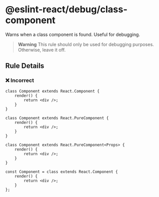 # @eslint-react/debug/class-component

Warns when a class component is found. Useful for debugging.

> **Warning**
> This rule should only be used for debugging purposes.
> Otherwise, leave it off.

## Rule Details

### ❌ Incorrect

```tsx
class Component extends React.Component {
    render() {
        return <div />;
    }
}
```

```tsx
class Component extends React.PureComponent {
    render() {
        return <div />;
    }
}
```

```tsx
class Component extends React.PureComponent<Props> {
    render() {
        return <div />;
    }
}
```

```tsx
const Component = class extends React.Component {
    render() {
        return <div />;
    }
};
```
